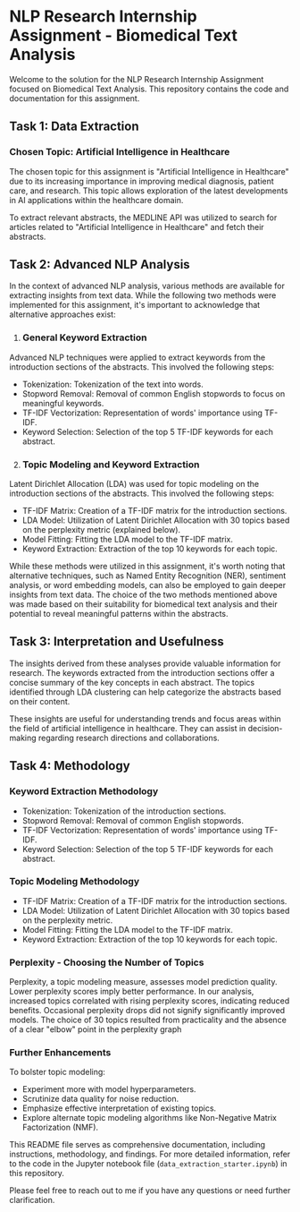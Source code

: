 # NLP Research Internship Assignment - Biomedical Text Analysis

Welcome to the solution for the NLP Research Internship Assignment focused on Biomedical Text Analysis. This repository contains the code and documentation for this assignment.

## Task 1: Data Extraction

### Chosen Topic: Artificial Intelligence in Healthcare

The chosen topic for this assignment is "Artificial Intelligence in Healthcare" due to its increasing importance in improving medical diagnosis, patient care, and research. This topic allows exploration of the latest developments in AI applications within the healthcare domain.

To extract relevant abstracts, the MEDLINE API was utilized to search for articles related to "Artificial Intelligence in Healthcare" and fetch their abstracts.

## Task 2: Advanced NLP Analysis

In the context of advanced NLP analysis, various methods are available for extracting insights from text data. While the following two methods were implemented for this assignment, it's important to acknowledge that alternative approaches exist:

1. ### General Keyword Extraction

Advanced NLP techniques were applied to extract keywords from the introduction sections of the abstracts. This involved the following steps:

- Tokenization: Tokenization of the text into words.
- Stopword Removal: Removal of common English stopwords to focus on meaningful keywords.
- TF-IDF Vectorization: Representation of words' importance using TF-IDF.
- Keyword Selection: Selection of the top 5 TF-IDF keywords for each abstract.

2. ### Topic Modeling and Keyword Extraction

Latent Dirichlet Allocation (LDA) was used for topic modeling on the introduction sections of the abstracts. This involved the following steps:

- TF-IDF Matrix: Creation of a TF-IDF matrix for the introduction sections.
- LDA Model: Utilization of Latent Dirichlet Allocation with 30 topics based on the perplexity metric (explained below).
- Model Fitting: Fitting the LDA model to the TF-IDF matrix.
- Keyword Extraction: Extraction of the top 10 keywords for each topic.

  
While these methods were utilized in this assignment, it's worth noting that alternative techniques, such as Named Entity Recognition (NER), sentiment analysis, or word embedding models, can also be employed to gain deeper insights from text data. The choice of the two methods mentioned above was made based on their suitability for biomedical text analysis and their potential to reveal meaningful patterns within the abstracts.

## Task 3: Interpretation and Usefulness

The insights derived from these analyses provide valuable information for research. The keywords extracted from the introduction sections offer a concise summary of the key concepts in each abstract. The topics identified through LDA clustering can help categorize the abstracts based on their content.

These insights are useful for understanding trends and focus areas within the field of artificial intelligence in healthcare. They can assist in decision-making regarding research directions and collaborations.

## Task 4: Methodology

### Keyword Extraction Methodology

- Tokenization: Tokenization of the introduction sections.
- Stopword Removal: Removal of common English stopwords.
- TF-IDF Vectorization: Representation of words' importance using TF-IDF.
- Keyword Selection: Selection of the top 5 TF-IDF keywords for each abstract.

### Topic Modeling Methodology

- TF-IDF Matrix: Creation of a TF-IDF matrix for the introduction sections.
- LDA Model: Utilization of Latent Dirichlet Allocation with 30 topics based on the perplexity metric.
- Model Fitting: Fitting the LDA model to the TF-IDF matrix.
- Keyword Extraction: Extraction of the top 10 keywords for each topic.

### Perplexity - Choosing the Number of Topics

Perplexity, a topic modeling measure, assesses model prediction quality. Lower perplexity scores imply better performance.
In our analysis, increased topics correlated with rising perplexity scores, indicating reduced benefits. Occasional perplexity drops did not signify significantly improved models.
The choice of 30 topics resulted from practicality and the absence of a clear "elbow" point in the perplexity graph

### Further Enhancements
To bolster topic modeling:

- Experiment more with model hyperparameters.
- Scrutinize data quality for noise reduction.
- Emphasize effective interpretation of existing topics.
- Explore alternate topic modeling algorithms like Non-Negative Matrix Factorization (NMF).

This README file serves as comprehensive documentation, including instructions, methodology, and findings. For more detailed information, refer to the code in the Jupyter notebook file (`data_extraction_starter.ipynb`) in this repository.

Please feel free to reach out to me if you have any questions or need further clarification.

